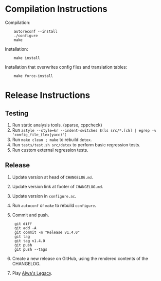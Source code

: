 # Compilation Instructions

Compilation:

        autoreconf --install
        ./configure
        make

Installation:

        make install

Installation that overwrites config files and translation tables:

        make force-install

# Release Instructions

## Testing

1. Run static analysis tools. (sparse, cppcheck)
2. Run `astyle --style=kr --indent-switches $(ls src/*.[ch] | egrep -v 'config_file_(lex|yacc)')`
3. Run `make clean ; make` to rebuild `detox`.
4. Run `tests/test.sh src/detox` to perform basic regression tests.
5. Run custom external regression tests.

## Release

1. Update version at head of `CHANGELOG.md`.
2. Update version link at footer of `CHANGELOG.md`.
3. Update version in `configure.ac`.
4. Run `autoconf` or `make` to rebuild `configure`.
5. Commit and push.

        git diff
        git add -A
        git commit -m "Release v1.4.0"
        git tag
        git tag v1.4.0
        git push
        git push --tags

6. Create a new release on GitHub, using the rendered contents of the
   CHANGELOG.
7. Play [Alwa's Legacy].

[Alwa's Legacy]: https://eldenpixels.com/alwas-legacy/
